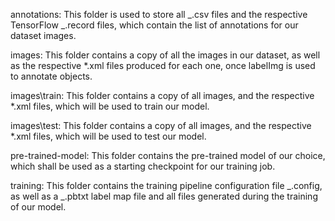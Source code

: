 annotations: This folder is used to store all _.csv files and the respective TensorFlow _.record files, which contain the list of annotations for our dataset images.

images: This folder contains a copy of all the images in our dataset, as well as the respective \*.xml files produced for each one, once labelImg is used to annotate objects.

images\train: This folder contains a copy of all images, and the respective \*.xml files, which will be used to train our model.

images\test: This folder contains a copy of all images, and the respective \*.xml files, which will be used to test our model.

pre-trained-model: This folder contains the pre-trained model of our choice, which shall be used as a starting checkpoint for our training job.

training: This folder contains the training pipeline configuration file _.config, as well as a _.pbtxt label map file and all files generated during the training of our model.
